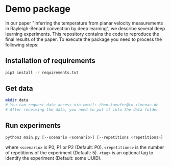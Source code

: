 # Demo package
In our paper "Inferring the temperature from planar velocity measurements in Rayleigh-Bénard convection by deep learning", we describe several deep learning experiments. This repository contains the code to reproduce the final results of the paper. To execute the package you need to process the following steps:

## Installation of requirements
```bash
pip3 install -r requirements.txt
```
## Get data
```bash
mkdir data
# You can request data access via email: theo.kaeufer@tu-ilmenau.de
# After receiving the data, you need to put it into the data folder
```

## Run experiments
```bash
python3 main.py [--scenario <scenario>] [--repetitions <repetitions>] [--tag <tag>]
```
where `<scenario>` is P0, P1 or P2 (Default: P0).
      `<repetitions>` is the number of repetitions of the experiment (Default: 5).
      `<tag>` is an optional tag to identify the experiment (Default: some UUID).
```
